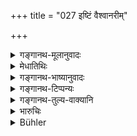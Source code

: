 +++
title = "027 इष्टिं वैश्वानरीम्"

+++

<details><summary>गङ्गानथ-मूलानुवादः</summary>

In the event of the impossibility of the performance of the prescribed Animal and Soma sacrifices, one shall always offer the Vaiśvānarī sacrifice at the change of the year,—in expiation thereof.—(27)
</details>

<details><summary>मेधातिथिः</summary>

**वैश्वानर्या** **इष्टेर्** गृह्यस्मृतिभ्यः स्वरूपम् अवसातव्यम् । समाप्ते वर्षे द्वितीयवर्षस्य प्रवृत्तिर् **अब्दपर्ययः** । **कॢप्तानां** विहितानां **पशुसोमानां** नित्यानां षाण्मासस्य सांवत्सरः पशुर् नित्यं वसन्ते सोमः । तेषाम् **असंभवे** धनाभावादिदोषेण । **निष्कृत्यर्थं** नित्यस्याकरणे यो दोषस् तन्निवृत्त्यर्थम् । 

- श्रुते ऽस्मिन् निमित्ते ऽन्यकर्म समामनन्ति । तत्र <u>केचित्</u> समुच्चयं मन्यन्ते सत्य् अप्य् एककार्यत्वे प्रमाणभेदेन विधिनात्र । 

- <u>तद् अयुक्तम्</u> । 

- तथा च ब्रह्महत्याप्रायश्चित्ते श्रौते स्मार्ते च स्वशब्देन विकल्पं वक्ष्यति "अभिजिद्विश्वजिद्भ्यां च" (म्ध् ११.७३) इति ॥ ११.२७ ॥
</details>

<details><summary>गङ्गानथ-भाष्यानुवादः</summary>

The actual form of Vaiśvānarī sacrifice should be learnt from the
*Gṛhyasūtras*.

‘*Change of year*’—when one year ends and another begins.

‘*Prescribed*’—enjoined.

‘*Animal and Soma sacrifices*’—the compulsory ones. The six-monthly and yearly ‘Animal sacrifices’ are compulsory, as also the ‘Soma sacrifice’ every spring.

‘*In the event of the impossibility of the performance*’—of these, on account of the absence of the requisite wealth;—‘*in* *expiation thereof*.’—for the removal of the sin incurred by the omission of a compulsory rite.

In connection with the occasion here referred to, the Veda lays down other expiatory rites; and some people would combine these with what is here prescribed; their point being that, even though both the rites serve the same purpose, yet they are found to be laid down by two distinct authorities.

This however is not right; because in connection with the expiatory rites for the slaying of a Brāhmaṇa, our Author is going to declare, in so many words, that between the rite laid down in the *Veda* and that prescribed in the *Smṛti*, there should be *option*:—‘He may perform the Abhijit or the Viśvajit’ (11.75).—(27)
</details>

<details><summary>गङ्गानथ-टिप्पन्यः</summary>

This verse is quoted in *Aparārka* (p. 167);—in *Mitākṣarā* (3.265), which explains ‘*abdaparyaye*’ as ‘at the end of the year’;—and in
*Prayāścittaviveka* (p. 393).
</details>

<details><summary>गङ्गानथ-तुल्य-वाक्यानि</summary>

*Mahābhārata* (12.165.15).—(Same as Manu).

*Viṣṇu* (59.10).—‘If he has not wealth sufficient to defray the expenses
of the *Soma* and other sacrifices, he shall perform the *Vaiśvānarī* sacrifice.’

*Yājñavalkya* (1.125-126).—‘The Twice-born man should perform, every
year, the Soma-sacrifice,—the Paśu-sacrifice, at every solstice,—also the *Āgrāyaṇeṣṭi* and the *Cāturmasya* sacrifices.—If it be impossible for him to do all this, he should perform the *Vaiśvānarī* sacrifice.’
</details>

<details><summary>भारुचिः</summary>

यदि त्व् असामर्थ्यात् पशुसोमानां शास्त्रचोदितानाम् अनुष्ठाने न शक्नुयात्, तत इमाम् इष्टिं वैश्वानरीं कुर्याण् निष्कृत्यर्थम् । नित्यानां कर्मणाम् अनुष्ठानाशक्तौ । एवं च सति (?) नित्यकर्मातिपत्ताव् अविरोधात् श्रौतस्य प्रायश्चित्तस्य प्रतिनिधेर् वैश्वानर्याश् च समुच्चयः । ननु चैकार्थत्वाद् विकल्पः प्राप्नोति । न ह्य् एकार्थता साक्षाद् उपलभ्यते, किं तर्ह्य् एकं श्रौतम् अन्यत् स्मार्तम् । एवं च प्रमाणभिन्नयोर् अविकल्पः । एकप्रमाणत्वे सति तद्विकल्पो न्यायः स्यात् । अपरे तु विकल्पम् एव मन्यन्ते । तथा च ब्रह्महत्याप्रायश्चित्तयोः श्रौतस्मार्तयोर् विकल्पं वक्ष्यति । एतत् त्व् आपत्कल्पे नित्यकर्मातिपत्ताव् अस्य स्यात् । तथा च सति ॥ ११.२६ ॥
</details>

<details><summary>Bühler</summary>

027	In case the prescribed animal and Soma-sacrifices cannot be performed, let him always offer at the change of the year a Vaisvanari Ishti as a penance (for the omission).
</details>

